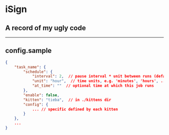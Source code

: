# iSign

## A record of my ugly code

----------------

## config.sample

``` json
{
    "task_name": {
        "schedule": {
            "interval": 2,  // pause interval * unit between runs (default 1)
            "unit": "hour",  // time units, e.g. 'minutes', 'hours', ...
            "at_time": ""  // optional time at which this job runs
        },
        "enable": false,
        "kitten": "tieba",  // in ./kittens dir
        "config": {
            ... // specific defined by each kitten
        }
    },
    ...
}
```
